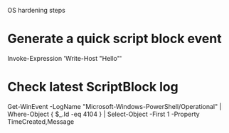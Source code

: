 OS hardening steps
# Generate a quick script block event
Invoke-Expression 'Write-Host "Hello"'

# Check latest ScriptBlock log
Get-WinEvent -LogName "Microsoft-Windows-PowerShell/Operational" |
  Where-Object { $_.Id -eq 4104 } |
  Select-Object -First 1 -Property TimeCreated,Message